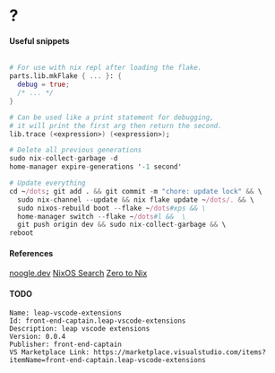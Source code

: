 # ?

#### Useful snippets

```nix

# For use with nix repl after loading the flake.
parts.lib.mkFlake { ... }: {
  debug = true;
  /* ... */
}

# Can be used like a print statement for debugging,
# it will print the first arg then return the second.
lib.trace (<expression>) (<expression>);

# Delete all previous generations
sudo nix-collect-garbage -d
home-manager expire-generations '-1 second'

# Update everything
cd ~/dots; git add . && git commit -m "chore: update lock" && \
  sudo nix-channel --update && nix flake update ~/dots/. && \
  sudo nixos-rebuild boot --flake ~/dots#xps && \
  home-manager switch --flake ~/dots#l &&  \
  git push origin dev && sudo nix-collect-garbage && \
reboot
```

#### References

[noogle.dev](https://noogle.dev)
[NixOS Search](https://search.nixos.org/packages?channel=unstable)
[Zero to Nix](https://zero-to-nix.com)

#### TODO

```
Name: leap-vscode-extensions
Id: front-end-captain.leap-vscode-extensions
Description: leap vscode extensions
Version: 0.0.4
Publisher: front-end-captain
VS Marketplace Link: https://marketplace.visualstudio.com/items?itemName=front-end-captain.leap-vscode-extensions
```
